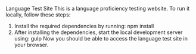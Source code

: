 Language Test Site
This is a language proficiency testing website. To run it locally, follow these steps:
1. Install the required dependencies by running: npm install
2. After installing the dependencies, start the local development server using: gulp
Now you should be able to access the language test site in your browser.
